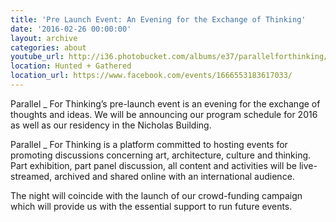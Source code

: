 ```yaml
---
title: 'Pre Launch Event: An Evening for the Exchange of Thinking'
date: '2016-02-26 00:00:00'
layout: archive
categories: about
youtube_url: http://i36.photobucket.com/albums/e37/parallelforthinking/PRELAUNCH-SCREENSHOT_zps9o7kexyr.jpg
location: Hunted + Gathered
location_url: https://www.facebook.com/events/1666553183617033/
---
```


 Parallel _ For Thinking’s pre-launch event is an evening for the exchange of thoughts and ideas. We will be announcing our program schedule for 2016 as well as our residency in the Nicholas Building. 

Parallel _ For Thinking is a platform committed to hosting events for promoting discussions concerning art, architecture, culture and thinking. Part exhibition, part panel discussion, all content and activities will be live-streamed, archived and shared online with an international audience. 

The night will coincide with the launch of our crowd-funding campaign which will provide us with the essential support to run future events. 

